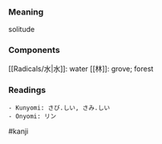 ### Meaning

solitude

### Components

[[Radicals/水|水]]: water [[林]]: grove; forest

### Readings

```
- Kunyomi: さび.しい, さみ.しい
- Onyomi: リン
```

#kanji